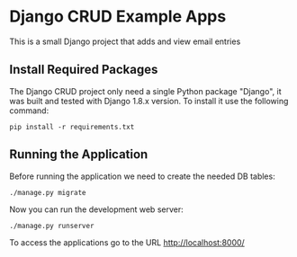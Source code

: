 # Django CRUD Example Apps

This is a small Django project that adds and view email entries

## Install Required Packages

The Django CRUD project only need a single Python package "Django", it was built and
tested with Django 1.8.x version. To install it use the following command:

    pip install -r requirements.txt


## Running the Application

Before running the application we need to create the needed DB tables:

    ./manage.py migrate

Now you can run the development web server:

    ./manage.py runserver

To access the applications go to the URL <http://localhost:8000/>

